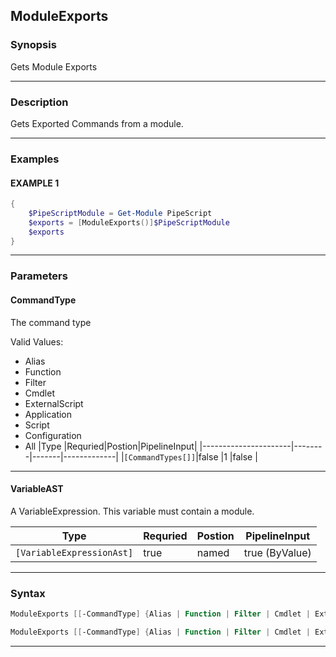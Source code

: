 
ModuleExports
-------------
### Synopsis
Gets Module Exports

---
### Description

Gets Exported Commands from a module.

---
### Examples
#### EXAMPLE 1
```PowerShell
{
    $PipeScriptModule = Get-Module PipeScript
    $exports = [ModuleExports()]$PipeScriptModule
    $exports
}
```

---
### Parameters
#### **CommandType**

The command type



Valid Values:

* Alias
* Function
* Filter
* Cmdlet
* ExternalScript
* Application
* Script
* Configuration
* All
|Type                  |Requried|Postion|PipelineInput|
|----------------------|--------|-------|-------------|
|```[CommandTypes[]]```|false   |1      |false        |
---
#### **VariableAST**

A VariableExpression.  This variable must contain a module.



|Type                         |Requried|Postion|PipelineInput |
|-----------------------------|--------|-------|--------------|
|```[VariableExpressionAst]```|true    |named  |true (ByValue)|
---
### Syntax
```PowerShell
ModuleExports [[-CommandType] {Alias | Function | Filter | Cmdlet | ExternalScript | Application | Script | Configuration | All}] [<CommonParameters>]
```
```PowerShell
ModuleExports [[-CommandType] {Alias | Function | Filter | Cmdlet | ExternalScript | Application | Script | Configuration | All}] -VariableAST <VariableExpressionAst> [<CommonParameters>]
```
---


